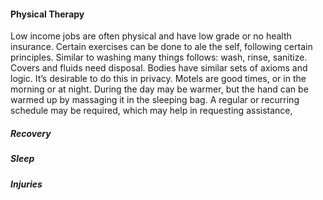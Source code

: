 #### Physical Therapy

Low income jobs are often physical and have low grade or no health insurance.
Certain exercises can be done to ale the self, following certain principles.
Similar to washing many things follows: wash, rinse, sanitize. Covers and fluids need disposal. 
Bodies have similar sets of axioms and logic.
It’s desirable to do this in privacy. Motels are good times, or in the morning or at night. During the 
day may be warmer, but the hand can be warmed up by massaging it in the sleeping bag.
A regular or recurring schedule may be required, which may help in requesting assistance,

##### Recovery

##### Sleep

##### Injuries
